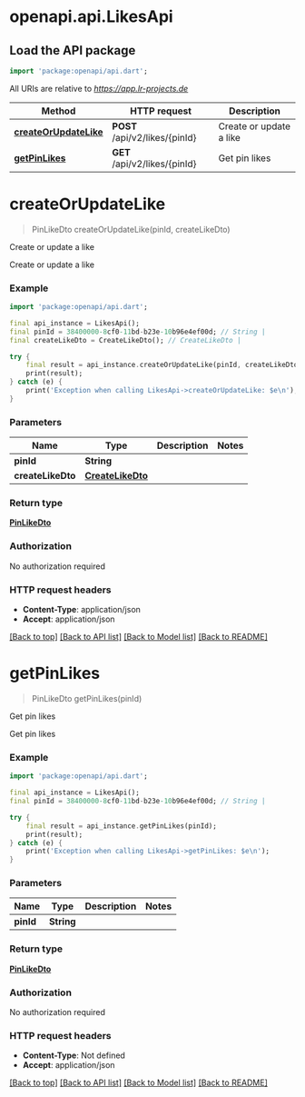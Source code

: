 # openapi.api.LikesApi

## Load the API package
```dart
import 'package:openapi/api.dart';
```

All URIs are relative to *https://app.lr-projects.de*

Method | HTTP request | Description
------------- | ------------- | -------------
[**createOrUpdateLike**](LikesApi.md#createorupdatelike) | **POST** /api/v2/likes/{pinId} | Create or update a like
[**getPinLikes**](LikesApi.md#getpinlikes) | **GET** /api/v2/likes/{pinId} | Get pin likes


# **createOrUpdateLike**
> PinLikeDto createOrUpdateLike(pinId, createLikeDto)

Create or update a like

Create or update a like

### Example
```dart
import 'package:openapi/api.dart';

final api_instance = LikesApi();
final pinId = 38400000-8cf0-11bd-b23e-10b96e4ef00d; // String | 
final createLikeDto = CreateLikeDto(); // CreateLikeDto | 

try {
    final result = api_instance.createOrUpdateLike(pinId, createLikeDto);
    print(result);
} catch (e) {
    print('Exception when calling LikesApi->createOrUpdateLike: $e\n');
}
```

### Parameters

Name | Type | Description  | Notes
------------- | ------------- | ------------- | -------------
 **pinId** | **String**|  | 
 **createLikeDto** | [**CreateLikeDto**](CreateLikeDto.md)|  | 

### Return type

[**PinLikeDto**](PinLikeDto.md)

### Authorization

No authorization required

### HTTP request headers

 - **Content-Type**: application/json
 - **Accept**: application/json

[[Back to top]](#) [[Back to API list]](../README.md#documentation-for-api-endpoints) [[Back to Model list]](../README.md#documentation-for-models) [[Back to README]](../README.md)

# **getPinLikes**
> PinLikeDto getPinLikes(pinId)

Get pin likes

Get pin likes

### Example
```dart
import 'package:openapi/api.dart';

final api_instance = LikesApi();
final pinId = 38400000-8cf0-11bd-b23e-10b96e4ef00d; // String | 

try {
    final result = api_instance.getPinLikes(pinId);
    print(result);
} catch (e) {
    print('Exception when calling LikesApi->getPinLikes: $e\n');
}
```

### Parameters

Name | Type | Description  | Notes
------------- | ------------- | ------------- | -------------
 **pinId** | **String**|  | 

### Return type

[**PinLikeDto**](PinLikeDto.md)

### Authorization

No authorization required

### HTTP request headers

 - **Content-Type**: Not defined
 - **Accept**: application/json

[[Back to top]](#) [[Back to API list]](../README.md#documentation-for-api-endpoints) [[Back to Model list]](../README.md#documentation-for-models) [[Back to README]](../README.md)

